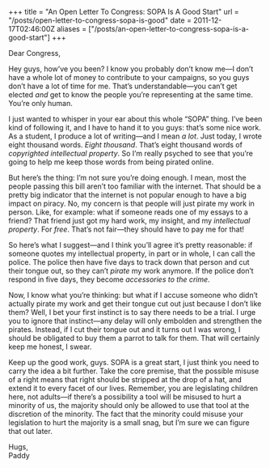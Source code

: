 +++
title = "An Open Letter To Congress: SOPA Is A Good Start"
url = "/posts/open-letter-to-congress-sopa-is-good"
date = 2011-12-17T02:46:00Z
aliases = ["/posts/an-open-letter-to-congress-sopa-is-a-good-start"]
+++

Dear Congress,

Hey guys, how’ve you been? I know you probably don’t know me—I don’t have a whole lot of money to contribute to your campaigns, so you guys don’t have a lot of time for me. That’s understandable—you can’t get elected _and_ get to know the people you’re representing at the same time. You’re only human.

I just wanted to whisper in your ear about this whole “SOPA” thing. I’ve been kind of following it, and I have to hand it to you guys: that’s some nice work. As a student, I produce a lot of writing—and I mean _a lot_. Just today, I wrote eight thousand words. _Eight thousand_. That’s eight thousand words of _copyrighted intellectual property_. So I’m really psyched to see that you’re going to help me keep those words from being pirated online.

But here’s the thing: I’m not sure you’re doing enough. I mean, most the people passing this bill aren’t too familiar with the internet. That should be a pretty big indicator that the internet is not popular enough to have a big impact on piracy. No, my concern is that people will just pirate my work in person. Like, for example: what if someone reads one of my essays to a friend? That friend just got my hard work, my insight, and my _intellectual property_. For _free_. That’s not fair—they should have to pay me for that!

So here’s what I suggest—and I think you’ll agree it’s pretty reasonable: if someone quotes my intellectual property, in part or in whole, I can call the police. The police then have five days to track down that person and cut their tongue out, so they can’t _pirate_ my work anymore. If the police don’t respond in five days, they become _accessories to the crime_.

Now, I know what you’re thinking: but what if I accuse someone who didn’t actually pirate my work and get their tongue cut out just because I don’t like them? Well, I bet your first instinct is to say there needs to be a trial. I urge you to ignore that instinct—any delay will only embolden and strengthen the pirates. Instead, if I cut their tongue out and it turns out I was wrong, I should be obligated to buy them a parrot to talk for them. That will certainly keep me honest, I swear.

Keep up the good work, guys. SOPA is a great start, I just think you need to carry the idea a bit further. Take the core premise, that the possible misuse of a right means that right should be stripped at the drop of a hat, and extend it to every facet of our lives. Remember, you are legislating children here, not adults—if there’s a possibility a tool will be misused to hurt a minority of us, the majority should only be allowed to use that tool at the discretion of the minority. The fact that the minority could misuse your legislation to hurt the majority is a small snag, but I’m sure we can figure that out later.

Hugs,  
Paddy
